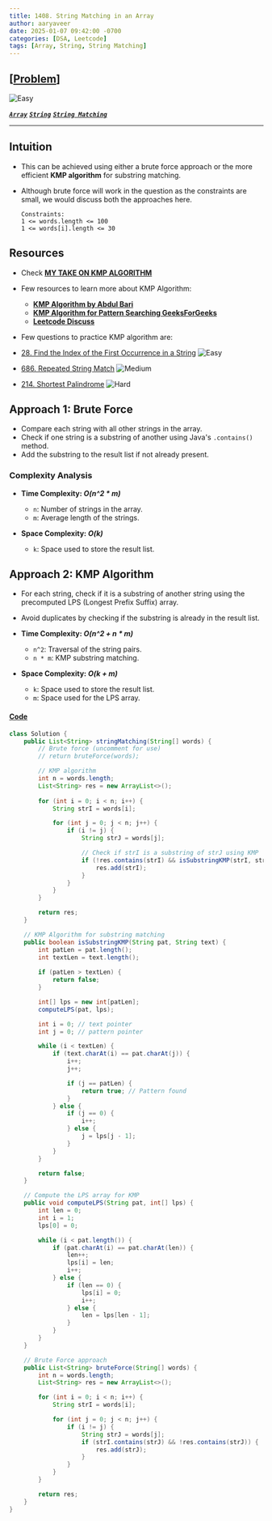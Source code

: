```yaml
---
title: 1408. String Matching in an Array
author: aaryaveer
date: 2025-01-07 09:42:00 -0700
categories: [DSA, Leetcode]
tags: [Array, String, String Matching]
---
```


## [[Problem](https://leetcode.com/problems/string-matching-in-an-array/description/)]

![Easy](https://img.shields.io/badge/Easy-green?style=for-the-badge) 
<!-- ![Medium](https://img.shields.io/badge/Medium-yellow?style=for-the-badge)   -->
<!-- ![Hard](https://img.shields.io/badge/Hard-red?style=for-the-badge) -->

[**_`Array`_**](https://akr2803.github.io/tags/array/) [**_`String`_**](https://akr2803.github.io/tags/string/) [**_`String Matching`_**](https://akr2803.github.io/tags/string-matching/)

---

## Intuition
- This can be achieved using either a brute force approach or the more efficient **KMP algorithm** for substring matching.

- Although brute force will work in the question as the constraints are small, we would discuss both the approaches here.
    ```
    Constraints:
    1 <= words.length <= 100
    1 <= words[i].length <= 30
    ```

## Resources

- Check [**MY TAKE ON KMP ALGORITHM**](https://github.com/AKR-2803/DSA-Declassified/blob/main/Notes/Strings/KMP.md)
- Few resources to learn more about KMP Algorithm:
    - [**KMP Algorithm by Abdul Bari**](https://www.youtube.com/watch?v=V5-7GzOfADQ)
    - [**KMP Algorithm for Pattern Searching GeeksForGeeks**](https://www.geeksforgeeks.org/kmp-algorithm-for-pattern-searching/)
    - [**Leetcode Discuss**](https://leetcode.com/discuss/general-discussion/1003074/the-knuth-morris-pratt-algorithm-in-my-own-words)

- Few questions to practice KMP algorithm are:
- [28. Find the Index of the First Occurrence in a String](https://leetcode.com/problems/find-the-index-of-the-first-occurrence-in-a-string/description/) 
![Easy](https://img.shields.io/badge/Easy-green?style=for-the-badge) 

- [686. Repeated String Match](https://leetcode.com/problems/repeated-string-match/description/) ![Medium](https://img.shields.io/badge/Medium-yellow?style=for-the-badge) 

- [214. Shortest Palindrome](https://leetcode.com/problems/shortest-palindrome/description/) ![Hard](https://img.shields.io/badge/Hard-red?style=for-the-badge)

## Approach 1: Brute Force
- Compare each string with all other strings in the array.
- Check if one string is a substring of another using Java's `.contains()` method.
- Add the substring to the result list if not already present.

### Complexity Analysis
- **Time Complexity: _O(n^2 * m)_**
  - `n`: Number of strings in the array.
  - `m`: Average length of the strings.

- **Space Complexity: _O(k)_**
  - `k`: Space used to store the result list.

## Approach 2: KMP Algorithm
- For each string, check if it is a substring of another string using the precomputed LPS (Longest Prefix Suffix) array.
- Avoid duplicates by checking if the substring is already in the result list.

- **Time Complexity: _O(n^2 + n * m)_**
  - `n^2`: Traversal of the string pairs.
  - `n * m`: KMP substring matching.

- **Space Complexity: _O(k + m)_**
  - `k`: Space used to store the result list.
  - `m`: Space used for the LPS array.


#### [Code](https://github.com/AKR-2803/DSA-Declassified/blob/main/POTD-Leetcode/January/code/StringMatchingInAnArray.java)

```java
class Solution {
    public List<String> stringMatching(String[] words) {
        // Brute force (uncomment for use)
        // return bruteForce(words);

        // KMP algorithm
        int n = words.length;
        List<String> res = new ArrayList<>();
        
        for (int i = 0; i < n; i++) {
            String strI = words[i];

            for (int j = 0; j < n; j++) {
                if (i != j) {
                    String strJ = words[j];

                    // Check if strI is a substring of strJ using KMP
                    if (!res.contains(strI) && isSubstringKMP(strI, strJ)) {
                        res.add(strI);
                    }
                }
            }
        }

        return res;
    }

    // KMP Algorithm for substring matching
    public boolean isSubstringKMP(String pat, String text) {
        int patLen = pat.length();
        int textLen = text.length();
        
        if (patLen > textLen) {
            return false;
        }

        int[] lps = new int[patLen];
        computeLPS(pat, lps);

        int i = 0; // text pointer
        int j = 0; // pattern pointer

        while (i < textLen) {
            if (text.charAt(i) == pat.charAt(j)) {
                i++;
                j++;

                if (j == patLen) {
                    return true; // Pattern found
                }
            } else {
                if (j == 0) {
                    i++;
                } else {
                    j = lps[j - 1];
                }
            }
        }

        return false;
    }

    // Compute the LPS array for KMP
    public void computeLPS(String pat, int[] lps) {
        int len = 0;
        int i = 1;
        lps[0] = 0;

        while (i < pat.length()) {
            if (pat.charAt(i) == pat.charAt(len)) {
                len++;
                lps[i] = len;
                i++;
            } else {
                if (len == 0) {
                    lps[i] = 0;
                    i++;
                } else {
                    len = lps[len - 1];
                }
            }
        }
    }

    // Brute Force approach
    public List<String> bruteForce(String[] words) {
        int n = words.length;
        List<String> res = new ArrayList<>();

        for (int i = 0; i < n; i++) {
            String strI = words[i];

            for (int j = 0; j < n; j++) {
                if (i != j) {
                    String strJ = words[j];
                    if (strI.contains(strJ) && !res.contains(strJ)) {
                        res.add(strJ);
                    }
                }
            }
        }

        return res;
    }
}
```